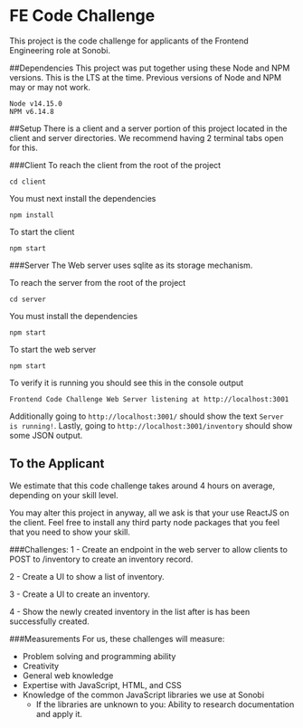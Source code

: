 # FE Code Challenge
This project is the code challenge for applicants of the Frontend Engineering role at Sonobi.

##Dependencies
This project was put together using these Node and NPM versions. This is the LTS at the time. Previous versions of Node and NPM may or may not work.
```
Node v14.15.0
NPM v6.14.8
```

##Setup
There is a client and a server portion of this project located in the client and server directories. We recommend having 2 terminal tabs open for this.

###Client
To reach the client from the root of the project

```cd client```

You must next install the dependencies

```npm install```

To start the client

```npm start```

###Server
The Web server uses sqlite as its storage mechanism.

To reach the server from the root of the project

```cd server```

You must install the dependencies

```npm start```

To start the web server

```npm start```

To verify it is running you should see this in the console output

`Frontend Code Challenge Web Server listening at http://localhost:3001
`

Additionally going to `http://localhost:3001/` should show the text `Server is running!`.
Lastly, going to `http://localhost:3001/inventory` should show some JSON output.

## To the Applicant
We estimate that this code challenge takes around 4 hours on average, depending on your skill level. 

You may alter this project in anyway, all we ask is that your use ReactJS on the client. Feel free to install any third party node packages that you feel that you need to show your skill.

###Challenges:
1 - Create an endpoint in the web server to allow clients to POST to /inventory to create an inventory record.

2 - Create a UI to show a list of inventory.

3 - Create a UI to create an inventory.

4 - Show the newly created inventory in the list after is has been successfully created.

###Measurements
For us, these challenges will measure:

- Problem solving and programming ability
- Creativity
- General web knowledge
- Expertise with JavaScript, HTML, and CSS
- Knowledge of the common JavaScript libraries we use at Sonobi
    - If the libraries are unknown to you: Ability to research documentation and apply it.



